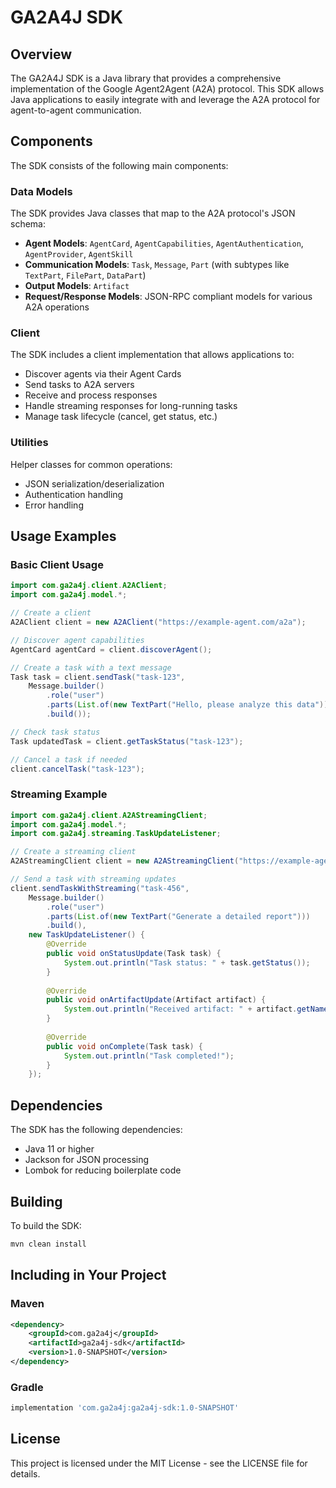 # GA2A4J SDK

## Overview
The GA2A4J SDK is a Java library that provides a comprehensive implementation of the Google Agent2Agent (A2A) protocol. This SDK allows Java applications to easily integrate with and leverage the A2A protocol for agent-to-agent communication.

## Components

The SDK consists of the following main components:

### Data Models

The SDK provides Java classes that map to the A2A protocol's JSON schema:

- **Agent Models**: `AgentCard`, `AgentCapabilities`, `AgentAuthentication`, `AgentProvider`, `AgentSkill`
- **Communication Models**: `Task`, `Message`, `Part` (with subtypes like `TextPart`, `FilePart`, `DataPart`)
- **Output Models**: `Artifact`
- **Request/Response Models**: JSON-RPC compliant models for various A2A operations

### Client

The SDK includes a client implementation that allows applications to:

- Discover agents via their Agent Cards
- Send tasks to A2A servers
- Receive and process responses
- Handle streaming responses for long-running tasks
- Manage task lifecycle (cancel, get status, etc.)

### Utilities

Helper classes for common operations:

- JSON serialization/deserialization
- Authentication handling
- Error handling

## Usage Examples

### Basic Client Usage

```java
import com.ga2a4j.client.A2AClient;
import com.ga2a4j.model.*;

// Create a client
A2AClient client = new A2AClient("https://example-agent.com/a2a");

// Discover agent capabilities
AgentCard agentCard = client.discoverAgent();

// Create a task with a text message
Task task = client.sendTask("task-123", 
    Message.builder()
        .role("user")
        .parts(List.of(new TextPart("Hello, please analyze this data")))
        .build());

// Check task status
Task updatedTask = client.getTaskStatus("task-123");

// Cancel a task if needed
client.cancelTask("task-123");
```

### Streaming Example

```java
import com.ga2a4j.client.A2AStreamingClient;
import com.ga2a4j.model.*;
import com.ga2a4j.streaming.TaskUpdateListener;

// Create a streaming client
A2AStreamingClient client = new A2AStreamingClient("https://example-agent.com/a2a");

// Send a task with streaming updates
client.sendTaskWithStreaming("task-456", 
    Message.builder()
        .role("user")
        .parts(List.of(new TextPart("Generate a detailed report")))
        .build(),
    new TaskUpdateListener() {
        @Override
        public void onStatusUpdate(Task task) {
            System.out.println("Task status: " + task.getStatus());
        }
        
        @Override
        public void onArtifactUpdate(Artifact artifact) {
            System.out.println("Received artifact: " + artifact.getName());
        }
        
        @Override
        public void onComplete(Task task) {
            System.out.println("Task completed!");
        }
    });
```

## Dependencies

The SDK has the following dependencies:

- Java 11 or higher
- Jackson for JSON processing
- Lombok for reducing boilerplate code

## Building

To build the SDK:

```bash
mvn clean install
```

## Including in Your Project

### Maven

```xml
<dependency>
    <groupId>com.ga2a4j</groupId>
    <artifactId>ga2a4j-sdk</artifactId>
    <version>1.0-SNAPSHOT</version>
</dependency>
```

### Gradle

```groovy
implementation 'com.ga2a4j:ga2a4j-sdk:1.0-SNAPSHOT'
```

## License

This project is licensed under the MIT License - see the LICENSE file for details.
